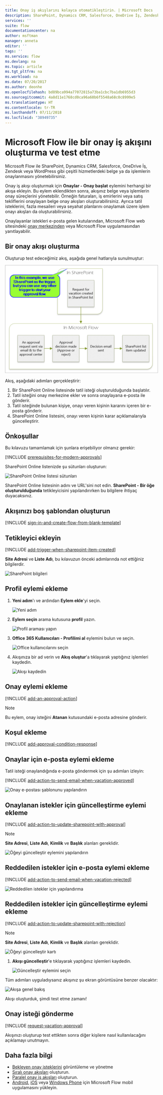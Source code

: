 ```yaml
---
title: Onay iş akışlarını kolayca otomatikleştirin. | Microsoft Docs
description: SharePoint, Dynamics CRM, Salesforce, OneDrive İş, Zendesk veya WordPress ile tümleştirilen onay iş akışlarını otomatikleştirin.
services: ''
suite: flow
documentationcenter: na
author: msftman
manager: anneta
editor: ''
tags: ''
ms.service: flow
ms.devlang: na
ms.topic: article
ms.tgt_pltfrm: na
ms.workload: na
ms.date: 07/20/2017
ms.author: deonhe
ms.openlocfilehash: bd89bca994a77072815a73ba1cbc7ba1db6955d3
ms.sourcegitcommit: 4a8d11e1768cd0ca96a60b6f5548a68c0c8999e5
ms.translationtype: HT
ms.contentlocale: tr-TR
ms.lasthandoff: 07/11/2018
ms.locfileid: "38949735"
---
```

# <a name="create-and-test-an-approval-workflow-with-microsoft-flow"></a>Microsoft Flow ile bir onay iş akışını oluşturma ve test etme

Microsoft Flow ile SharePoint, Dynamics CRM, Salesforce, OneDrive İş, Zendesk veya WordPress gibi çeşitli hizmetlerdeki belge ya da işlemlerin onaylanmasını yönetebilirsiniz.

Onay iş akışı oluşturmak için **Onaylar - Onay başlat** eylemini herhangi bir akışa ekleyin. Bu eylem eklendikten sonra, akışınız belge veya işlemlerin onay süreçlerini yönetebilir. Örneğin faturaları, iş emirlerini veya satış tekliflerini onaylayan belge onay akışları oluşturabilirsiniz. Ayrıca tatil isteklerini, fazla mesaileri veya seyahat planlarını onaylamak üzere işlem onayı akışları da oluşturabilirsiniz.

Onaylayanlar istekleri e-posta gelen kutularından, Microsoft Flow web sitesindeki [onay merkezinden](https://flow.microsoft.com/manage/approvals/received/) veya Microsoft Flow uygulamasından yanıtlayabilir.

## <a name="create-an-approval-flow"></a>Bir onay akışı oluşturma
Oluşturup test edeceğimiz akış, aşağıda genel hatlarıyla sunulmuştur:

   ![Akışa genel bakış](./media/modern-approvals/create-flow-overview.png)

Akış, aşağıdaki adımları gerçekleştirir:

1. Bir SharePoint Online listesinde tatil isteği oluşturulduğunda başlatılır.
2. Tatil isteğini onay merkezine ekler ve sonra onaylayana e-posta ile gönderir.
3. Tatil isteğinde bulunan kişiye, onayı veren kişinin kararını içeren bir e-posta gönderir.
4. SharePoint Online listesini, onayı veren kişinin karar açıklamalarıyla güncelleştirir.

## <a name="prerequisites"></a>Önkoşullar
Bu kılavuzu tamamlamak için şunlara erişebiliyor olmanız gerekir:

[!INCLUDE [prerequisites-for-modern-approvals](includes/prerequisites-for-modern-approvals.md)]

SharePoint Online listenizde şu sütunları oluşturun:

   ![SharePoint Online listesi sütunları](./media/modern-approvals/sharepoint-list-fields.png)

SharePoint Online listesinin adını ve URL'sini not edin. **SharePoint - Bir öğe oluşturulduğunda** tetikleyicisini yapılandırırken bu bilgilere ihtiyaç duyacaksınız.

## <a name="create-your-flow-from-the-blank-template"></a>Akışınızı boş şablondan oluşturun
[!INCLUDE [sign-in-and-create-flow-from-blank-template](includes/sign-in-and-create-flow-from-blank-template.md)]

## <a name="add-a-trigger"></a>Tetikleyici ekleyin

[!INCLUDE [add-trigger-when-sharepoint-item-created](includes/add-trigger-when-sharepoint-item-created.md)]

**Site Adresi** ve **Liste Adı**, bu kılavuzun önceki adımlarında not ettiğiniz bilgilerdir.

![SharePoint bilgileri](./media/modern-approvals/select-sharepoint-site-info.png)

## <a name="add-a-profile-action"></a>Profil eylemi ekleme

1. **Yeni adım**'ı ve ardından **Eylem ekle**'yi seçin.
   
    ![Yeni adım](./media/modern-approvals/select-sharepoint-add-action.png)
2. **Eylem seçin** arama kutusuna **profil** yazın.
   
    ![Profil araması yapın](./media/modern-approvals/search-for-profile.png)
3. **Office 365 Kullanıcıları - Profilimi al** eylemini bulun ve seçin.
   
    ![Office kullanıcılarını seçin](./media/modern-approvals/select-my-profile.png)
4. Akışınıza bir ad verin ve **Akış oluştur**'a tıklayarak yaptığınız işlemleri kaydedin.
   
    ![Akışı kaydedin](./media/modern-approvals/save.png)

## <a name="add-an-approval-action"></a>Onay eylemi ekleme

[!INCLUDE [add-an-approval-action](includes/add-an-approval-action.md)]

> [!NOTE]
> Bu eylem, onay isteğini **Atanan** kutusundaki e-posta adresine gönderir.
>
>

## <a name="add-a-condition"></a>Koşul ekleme

[!INCLUDE [add-approval-condition-response](includes/add-approval-condition-response.md)]

## <a name="add-an-email-action-for-approvals"></a>Onaylar için e-posta eylemi ekleme

Tatil isteği onaylandığında e-posta göndermek için şu adımları izleyin:

[!INCLUDE [add-action-to-send-email-when-vacation-approved](includes/add-action-to-send-email-when-vacation-approved.md)]

   ![Onay e-postası şablonunu yapılandırın](./media/sequential-modern-approvals/yes-email-config.png)

## <a name="add-an-update-action-for-approved-requests"></a>Onaylanan istekler için güncelleştirme eylemi ekleme

[!INCLUDE [add-action-to-update-sharepoint-with-approval](includes/add-action-to-update-sharepoint-with-approval.md)]

> [!NOTE]
> **Site Adresi**, **Liste Adı**, **Kimlik** ve **Başlık** alanları gereklidir.
>
>

![Öğeyi güncelleştir eylemini yapılandırın](./media/modern-approvals/configure-update-item.png)

## <a name="add-an-email-action-for-rejections"></a>Reddedilen istekler için e-posta eylemi ekleme

[!INCLUDE [add-action-to-send-email-when-vacation-rejected](includes/add-action-to-send-email-when-vacation-rejected.md)]

![Reddedilen istekler için yapılandırma](./media/modern-approvals/configure-rejected-email.png)

## <a name="add-update-action-for-rejected-requests"></a>Reddedilen istekler için güncelleştirme eylemi ekleme

[!INCLUDE [add-action-to-update-sharepoint-with-rejection](includes/add-action-to-update-sharepoint-with-rejection.md)]

   > [!NOTE]
   > **Site Adresi**, **Liste Adı**, **Kimlik** ve **Başlık** alanları gereklidir.
   >
   >

![Öğeyi güncelleştir kartı](./media/modern-approvals/configure-update-item-no.png)

1. **Akışı güncelleştir**'e tıklayarak yaptığınız işlemleri kaydedin.
   
    ![Güncelleştir eylemini seçin](./media/modern-approvals/update.png)

Tüm adımları uyguladıysanız akışınız şu ekran görüntüsüne benzer olacaktır:

![Akışa genel bakış](./media/modern-approvals/completed-flow.png)

Akışı oluşturduk, şimdi test etme zamanı!

## <a name="request-an-approval"></a>Onay isteği gönderme

[!INCLUDE [request-vacation-approval](includes/request-vacation-approval.md)]

Akışınızı oluşturup test ettikten sonra diğer kişilere nasıl kullanılacağını açıklamayı unutmayın.

## <a name="learn-more"></a>Daha fazla bilgi

* [Bekleyen onay isteklerini](approve-reject-requests.md) görüntüleme ve yönetme
* [Sıralı onay akışları](sequential-modern-approvals.md) oluşturun.
* [Paralel onay iş akışları](parallel-modern-approvals.md) oluşturun.
* [Android](https://aka.ms/flowmobiledocsandroid), [iOS](https://aka.ms/flowmobiledocsios) veya [Windows Phone](https://aka.ms/flowmobilewindows) için Microsoft Flow mobil uygulamasını yükleyin.
